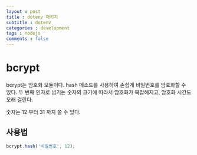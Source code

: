 ```yaml
---
layout : post
title : dotenv 패키지
subtitle : dotenv
categories : development
tags : nodejs
comments : false
---
```

# bcrypt
bcrypt는 암호화 모듈이다. hash 메소드를 사용하여 손쉽게 비밀번호를 암호화할 수 있다. 두 번째 인자로 넘기는 숫자의 크기에 따라서 암호화가 복잡해지고, 암호화 시간도 오래 걸린다.

숫자는 12 부터 31 까지 쓸 수 있다.

## 사용법
```javascript
bcrypt.hash('비밀번호', 12);
```